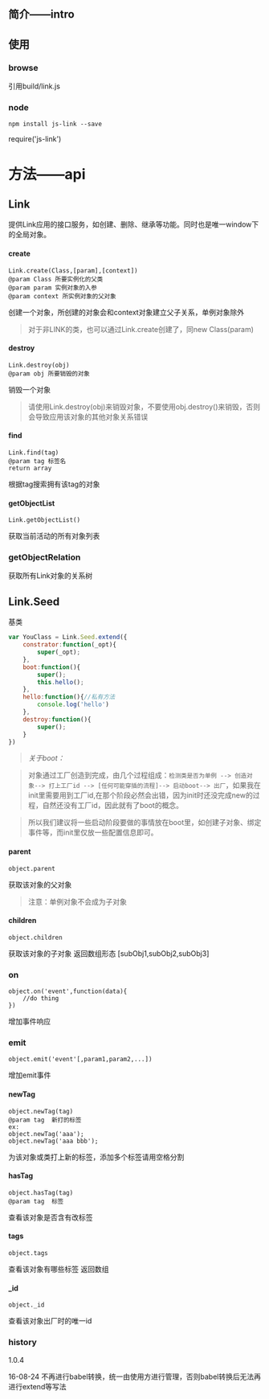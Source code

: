 


## 简介——intro

## 使用
### browse
引用build/link.js



### node
`npm install js-link --save`

require('js-link')


# 方法——api 

## Link
提供Link应用的接口服务，如创建、删除、继承等功能。同时也是唯一window下的全局对象。

#### create
```
Link.create(Class,[param],[context])
@param Class 所要实例化的父类
@param param 实例对象的入参
@param context 所实例对象的父对象
```
创建一个对象，所创建的对象会和context对象建立父子关系，单例对象除外

> 对于非LINK的类，也可以通过Link.create创建了，同new Class(param)


#### destroy
```
Link.destroy(obj)
@param obj 所要销毁的对象
```
销毁一个对象

> 请使用Link.destroy(obj)来销毁对象，不要使用obj.destroy()来销毁，否则会导致应用该对象的其他对象关系错误


#### find
```
Link.find(tag)
@param tag 标签名
return array
```
根据tag搜索拥有该tag的对象


#### getObjectList
```
Link.getObjectList()
```
获取当前活动的所有对象列表

### getObjectRelation

获取所有Link对象的关系树

## Link.Seed
基类

```javascript
var YouClass = Link.Seed.extend({
    constrator:function(_opt){
        super(_opt);
    },
    boot:function(){
        super();
        this.hello();
    },
    hello:function(){//私有方法
        console.log('hello')
    },
    destroy:function(){
        super();
    }
})
```
> *关于boot：*

> 对象通过工厂创造到完成，由几个过程组成：`检测类是否为单例 --> 创造对象--> 打上工厂id --> [任何可能穿插的流程]--> 启动boot--> 出厂`，如果我在init里需要用到工厂id,在那个阶段必然会出错，因为init时还没完成new的过程，自然还没有工厂id，因此就有了boot的概念。

> 所以我们建议将一些启动阶段要做的事情放在boot里，如创建子对象、绑定事件等，而init里仅放一些配置信息即可。


#### parent
```
object.parent
```
获取该对象的父对象
> 注意：单例对象不会成为子对象

#### children
```
object.children
```
获取该对象的子对象 返回数组形态
[subObj1,subObj2,subObj3]

### on
```
object.on('event',function(data){
    //do thing
})
```
增加事件响应

### emit
```
object.emit('event'[,param1,param2,...])
```
增加emit事件

#### newTag
```
object.newTag(tag)
@param tag  新打的标签
ex:
object.newTag('aaa');
object.newTag('aaa bbb');
```
为该对象或类打上新的标签，添加多个标签请用空格分割

#### hasTag
```
object.hasTag(tag)
@param tag  标签
```
查看该对象是否含有改标签

#### tags
```
object.tags
```
查看该对象有哪些标签 返回数组

#### _id
```
object._id
```
查看该对象出厂时的唯一id


### history

1.0.4

16-08-24 不再进行babel转换，统一由使用方进行管理，否则babel转换后无法再进行extend等写法